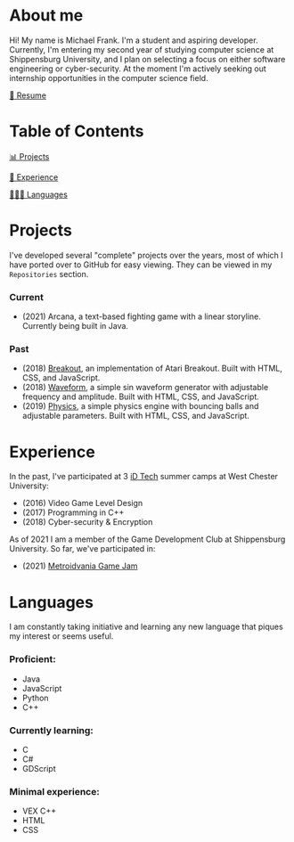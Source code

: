# About me
Hi! My name is Michael Frank. I'm a student and aspiring developer. Currently, I'm entering my second year of studying computer science at Shippensburg University, and I plan on selecting a focus on either software engineering or cyber-security. At the moment I'm actively seeking out internship opportunities in the computer science field.

[📑 Resume](https://mfrank.dev/docs/Resume.pdf?)

# Table of Contents

[📊 Projects](#Projects)

[🧪 Experience](#Experience)

[👨🏼‍💻 Languages](#Languages)

# Projects
I've developed several "complete" projects over the years, most of which I have ported over to GitHub for easy viewing. They can be viewed in my `Repositories` section.

### Current
- (2021) Arcana, a text-based fighting game with a linear storyline. Currently being built in Java.

### Past
- (2018) [Breakout](https://breakout.michaelfrank.repl.co/), an implementation of Atari Breakout. Built with HTML, CSS, and JavaScript.
- (2018) [Waveform](https://waveform.michaelfrank.repl.co/), a simple sin waveform generator with adjustable frequency and amplitude. Built with HTML, CSS, and JavaScript.
- (2019) [Physics](https://physics.michaelfrank.repl.co/), a simple physics engine with bouncing balls and adjustable parameters. Built with HTML, CSS, and JavaScript.

# Experience
In the past, I've participated at 3 [iD Tech](https://www.idtech.com/) summer camps at West Chester University:
- (2016) Video Game Level Design
- (2017) Programming in C++
- (2018) Cyber-security & Encryption

As of 2021 I am a member of the Game Development Club at Shippensburg University. So far, we've participated in:
- (2021) [Metroidvania Game Jam](https://itch.io/jam/metroidvania-month-8)


# Languages
I am constantly taking initiative and learning any new language that piques my interest or seems useful.
### Proficient:
- Java
- JavaScript
- Python
- C++
### Currently learning:
- C
- C#
- GDScript
### Minimal experience:
- VEX C++
- HTML
- CSS
<!--
**fathom820/fathom820** is a ✨ _special_ ✨ repository because its `README.md` (this file) appears on your GitHub profile.

Here are some ideas to get you started:

- 🔭 I’m currently working on ...
- 🌱 I’m currently learning ...
- 👯 I’m looking to collaborate on ...
- 🤔 I’m looking for help with ...
- 💬 Ask me about ...
- 📫 How to reach me: ...
- 😄 Pronouns: ...
- ⚡ Fun fact: ...
-->
